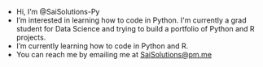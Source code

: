- Hi, I’m @SaiSolutions-Py
- I’m interested in learning how to code in Python. I'm currently a grad student for Data Science and trying to build a portfolio of Python and R projects.
- I’m currently learning how to code in Python and R.
- You can reach me by emailing me at SaiSolutions@pm.me

<!---
SaiSolutions-Py/SaiSolutions-Py is a ✨ special ✨ repository because its `README.md` (this file) appears on your GitHub profile.
You can click the Preview link to take a look at your changes.
--->

